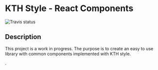 KTH Style - React Components
========

![Travis status](https://api.travis-ci.org/KTH/kth-style-react-components.svg?branch=master)

## Description

This project is a work in progress. The purpose is to create an easy to use library with common components implemented with KTH style.


.
